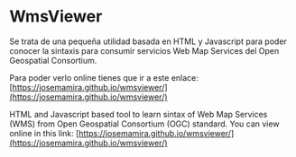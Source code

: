 # WmsViewer

Se trata de una pequeña utilidad basada en HTML y Javascript para poder conocer la sintaxis para consumir servicios Web Map Services del Open Geospatial Consortium.

Para poder verlo online tienes que ir a este enlace: [https://josemamira.github.io/wmsviewer/](https://josemamira.github.io/wmsviewer/)

HTML and Javascript based tool to learn sintax of Web Map Services (WMS) from  Open Geospatial Consortium (OGC) standard.
You can view online in this link: [https://josemamira.github.io/wmsviewer/](https://josemamira.github.io/wmsviewer/)
